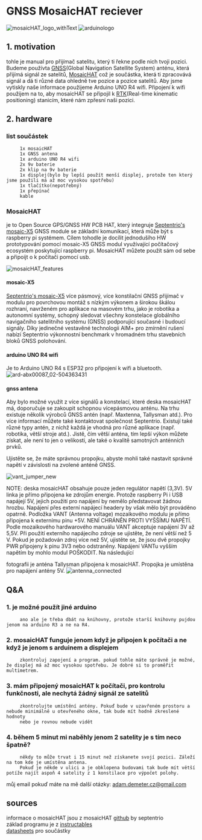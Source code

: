 # GNSS MosaicHAT reciever
![mosaicHAT_logo_withText](https://github.com/user-attachments/assets/fa5d2720-5744-4d43-ac49-5d1017e8f0d1)
![arduinologo](https://github.com/user-attachments/assets/ebccc210-ea41-4441-a85b-deffee34c085)



## 1. motivation
tohle je manual pro přijímač satelitu, který ti řekne podle nich tvoji pozici. Budeme používta [GNSS](https://en.wikipedia.org/wiki/Satellite_navigation)(Global Navigation Satellite System) anténu, která přijímá signál ze satelitů, [MosaicHAT](https://github.com/septentrio-gnss/mosaicHAT/tree/master) což je součástka, která ti zpracovává signál a dá ti různé data ohledně tve pozice a pozice satelitů. Aby jsme vytiskly naše informace použijeme Arduino UNO R4 wifi. Připojení k wifi použijem na to, aby mosaicHAT se připojil k [RTK](https://en.wikipedia.org/wiki/Real-time_kinematic_positioning)(Real-time kinematic positioning) stanicím, které nám zpřesní naši pozici.

## 2. hardware
   ### list součástek
         1x mosaicHAT
         1x GNSS antena
         1x arduino UNO R4 wifi
         2x 9v baterie
         2x klip na 9v baterie
         1x displej(bylo by lepší použít menší displej, protože ten který jsme použili má až moc vysokou spotřebu)
         1x tlačítko(nepotřebný)
         1x přepínač
         kable
   ### MosaicHAT
   je to Open Source GPS/GNSS HW PCB HAT, který integruje <a href="https://www.septentrio.com/en/products/gnss-receivers/rover-base-receivers/receivers-module/mosaic">Septentrio's mosaic-X5</a> GNSS module se        základní komunikací, která může být s raspberry pi systémem.
   Cílem tohodle je docílit jednodušího HW prototypování pomocí mosaic-X5 GNSS modul využívající počítačový ecosystém poskytující raspberry pi. MosaicHAT můžete použít sám od sebe a připoijt o k počítači pomocí      usb.

   ![mosaicHAT_features](https://github.com/demeterA1/mosaicHAT-reciever/blob/main/pictures/mosaicHAT_features.png)

   #### mosaic-X5
   <a href="https://www.septentrio.com/en/products/gnss-receivers/rover-base-receivers/receivers-module/mosaic">Septentrio's mosaic-X5</a> více pásmový, více konstilační GNSS přijímač v       modulu pro povrchovou         montáž s nízkým výkonem a širokou škálou rozhraní, navrženém pro aplikace na masovém trhu, jako je robotika a autonomní systémy, schopný sledovat všechny konstelace globálního navigačního satelitního systému      (GNSS) podporující současné i budoucí signály. Díky jedinečné vestavěné technologii AIM+ pro zmírnění rušení nabízí Septentrio výkonnostní benchmark v hromadném trhu stavebních bloků GNSS polohování.

   #### arduino UNO R4 wifi
   Je to Arduino UNO R4 s ESP32 pro připojení k wifi a bluetooth.
   ![ard-abx00087_02-504363431](https://github.com/demeterA1/mosaicHAT-reciever/blob/main/pictures/ard-abx00087_02-504363431.jpg)

   #### gnss antena
   Aby bylo možné využít z více signálů a konstelací, které deska mosaicHAT má, doporučuje se zakoupit schopnou vícepásmovou anténu. Na trhu existuje několik výrobců GNSS antén (např.            Maxtenna, Tallysman atd.). Pro více informací můžete také kontaktovat společnost Septentrio. Existují také různé typy antén, z nichž každá je vhodná pro různé aplikace (např. robotika,        větší stroje atd.). Jistě, čím větší anténa, tím lepší výkon můžete získat, ale není to jen o velikosti, ale také o kvalitě samotných anténních prvků.

   Ujistěte se, že máte správnou propojku, abyste mohli také nastavit správné napětí v závislosti na zvolené anténě GNSS.
   
   ![vant_jumper_new](https://github.com/demeterA1/mosaicHAT-reciever/blob/main/pictures/vant_jumper_new.jpg)

   NOTE: deska mosaicHAT obsahuje pouze jeden regulátor napětí (3,3V). 5V linka je přímo připojena ke zdrojům energie. Protože raspberry Pi i USB napájejí 5V, jejich použití pro napájení by nemělo představovat žádnou hrozbu. Napájení přes externí napájecí headery by však mělo být prováděno opatrně. Podložka VANT (Antenna voltage) mozaikového modulu je přímo připojena k externímu pinu +5V. NENÍ CHRÁNĚN PROTI VYŠŠÍMU NAPĚTÍ. Podle mozaikového hardwarového manuálu VANT akceptuje napájení 3V až 5,5V. Při použití externího napájecího zdroje se ujistěte, že není větší než 5 V. Pokud je požadován zdroj více než 5V, ujistěte se, že jsou dvě propojky PWR připojeny k pinu 3V3 nebo odstraněny. Napájení VANTu vyšším napětím by mohlo modul POŠKODIT. Na následující 
   
fotografii je anténa Tallysman připojena k mosaicHAT. Propojka je umístěna pro napájení antény 5V.
![antenna_connected](https://github.com/demeterA1/mosaicHAT-reciever/blob/main/pictures/antenna_connected.jpg)

## Q&A
   ### 1. je možné použít jiné arduino
         ano ale je třeba dbát na knihovny, protože starší knihovny pujdou jenom na arduino R3 a ne na R4.
   ### 2. mosaicHAT funguje jenom když je připojen k počítači a ne když je jenom s arduinem a displejem
         zkontroluj zapojení a program. pokud tohle máte správně je možné, že displej má až moc vysokou spotřebu. Je dobré si to proměřit multimetrem.
   ### 3. mám připojený mosaicHAT k počítači, pro kontrolu funkčnosti, ale nechytá žádný signál ze satelitů
         zkontrolujte umístění antény. Pokuď bude v uzavřeném prostoru a nebude minimálně u otevřeného okne, tak bude mít hodně zkreslené hodnoty
         nebo je rovnou nebude vidět
   ### 4. během 5 minut mi naběhly jenom 2 satelity je s tím neco špatně?
         někdy to může trvat i 15 minut než získanete svojí pozici. Záleží na tom kde je umístěna antena.
         Pokuď je někde v ulici a je obklopena budovami tak bude mít větší potíže najít aspoň 4 satelity z 1 konstilace pro výpočet polohy.
         
         
   můj email pokuď máte na mě další otázky: adam.demeter.cz@gmail.com

## sources
   informace o mosaicHAT jsou z mosaicHAT [github](https://github.com/septentrio-gnss/mosaicHAT) by septentrio\
   základ programu je z [instructables](https://www.instructables.com/Building-a-GNSS-Receiver-Using-MosaicHAT-and-Ardui/)\
   [datasheets](https://github.com/demeterA1/mosaicHAT-reciever/blob/main/datasheets/datasheets.md) pro součástky
   
